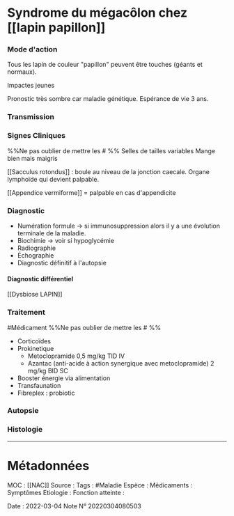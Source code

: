 # Syndrome du mégacôlon chez [[lapin papillon]]
### Mode d'action
Tous les lapin de couleur "papillon" peuvent être touches (géants et normaux).

Impactes jeunes 

Pronostic très sombre car maladie génétique. Espérance de vie 3 ans.

### Transmission
### Signes Cliniques
%%Ne pas oublier de mettre les # %%
Selles de tailles variables
Mange bien mais maigris

[[Sacculus rotondus]] : boule au niveau de la jonction caecale. Organe lymphoïde qui devient palpable.

[[Appendice vermiforme]] = palpable en cas d'appendicite


### Diagnostic
- Numération formule -> si immunosuppression alors il y a une évolution terminale de la maladie.
- Biochimie -> voir si hypoglycémie
- Radiographie
- Échographie
- Diagnostic définitif à l'autopsie

#### Diagnostic différentiel
[[Dysbiose LAPIN]]

### Traitement
#Médicament 
%%Ne pas oublier de mettre les # %% 
- Corticoïdes
- Prokinetique
	- Metoclopramide 0,5 mg/kg TID IV
	- Azantac (anti-acide à action synergique avec metoclopramide) 2 mg/kg BID SC
- Booster énergie via alimentation
- Transfaunation
- Fibreplex : probiotic

### Autopsie
### Histologie

***

# Métadonnées
MOC : [[NAC]]
Source :
Tags : #Maladie 
	Espèce :
	Médicaments :
	Symptômes
	Etiologie :
	Fonction atteinte :
	
Date : 2022-03-04
Note N° 20220304080503